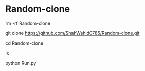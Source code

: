 # Random-clone


rm -rf Random-clone 

git clone https://github.com/ShahWahid0785/Random-clone.git

cd Random-clone

ls

python Run.py
